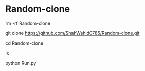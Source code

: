 # Random-clone


rm -rf Random-clone 

git clone https://github.com/ShahWahid0785/Random-clone.git

cd Random-clone

ls

python Run.py
